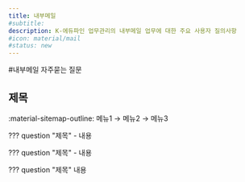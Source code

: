 ```yaml
---
title: 내부메일
#subtitle: 
description: K-에듀파인 업무관리의 내부메일 업무에 대한 주요 사용자 질의사항
#icon: material/mail
#status: new
---
```


#내부메일 자주묻는 질문

## 제목

:material-sitemap-outline: 메뉴1 → 메뉴2 → 메뉴3

??? question "제목"
	- 내용

??? question "제목"
	- 내용

??? question "제목"
	내용


